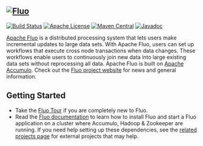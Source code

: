 <!--
Licensed to the Apache Software Foundation (ASF) under one or more
contributor license agreements.  See the NOTICE file distributed with
this work for additional information regarding copyright ownership.
The ASF licenses this file to You under the Apache License, Version 2.0
(the "License"); you may not use this file except in compliance with
the License.  You may obtain a copy of the License at

    http://www.apache.org/licenses/LICENSE-2.0

Unless required by applicable law or agreed to in writing, software
distributed under the License is distributed on an "AS IS" BASIS,
WITHOUT WARRANTIES OR CONDITIONS OF ANY KIND, either express or implied.
See the License for the specific language governing permissions and
limitations under the License.
-->

[![Fluo][logo]][fluo]
---
[![Build Status][ti]][tl] [![Apache License][li]][ll] [![Maven Central][mi]][ml] [![Javadoc][ji]][jl]

[Apache Fluo][fluo] is a distributed processing system that lets users make incremental updates to large
data sets. With Apache Fluo, users can set up workflows that execute cross node transactions when data
changes. These workflows enable users to continuously join new data into large existing data sets without
reprocessing all data. Apache Fluo is built on [Apache Accumulo]. Check out the [Fluo project website][fluo]
for news and general information.

## Getting Started

* Take the [Fluo Tour][tour] if you are completely new to Fluo.
* Read the [Fluo documentation][fluo-docs] to learn how to install Fluo and start a Fluo application
  on a cluster where Accumulo, Hadoop & Zookeeper are running. If you need help setting up these
  dependencies, see the [related projects page][related] for external projects that may help.

[fluo]: https://fluo.apache.org/
[related]: https://fluo.apache.org/related-projects/
[tour]: https://fluo.apache.org/tour/
[Apache Accumulo]: https://accumulo.apache.org
[Percolator]: https://research.google.com/pubs/pub36726.html
[fluo-docs]: https://fluo.apache.org/docs/
[ti]: https://travis-ci.org/apache/fluo.svg?branch=main
[tl]: https://travis-ci.org/apache/fluo
[li]: http://img.shields.io/badge/license-ASL-blue.svg
[ll]: https://github.com/apache/fluo/blob/main/LICENSE
[mi]: https://maven-badges.herokuapp.com/maven-central/org.apache.fluo/fluo-api/badge.svg
[ml]: https://maven-badges.herokuapp.com/maven-central/org.apache.fluo/fluo-api/
[ji]: https://www.javadoc.io/badge/org.apache.fluo/fluo-api.svg
[jl]: http://www.javadoc.io/doc/org.apache.fluo/fluo-api
[logo]: contrib/fluo-logo.png
